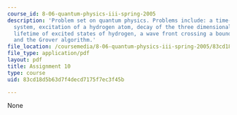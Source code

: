```yaml
---
course_id: 8-06-quantum-physics-iii-spring-2005
description: 'Problem set on quantum physics. Problems include: a time-dependent two-state
  system, excitation of a hydrogen atom, decay of the three dimensional harmonic oscillator,
  lifetime of excited states of hydrogen, a wave front crossing a bound particle,
  and the Grover algorithm.'
file_location: /coursemedia/8-06-quantum-physics-iii-spring-2005/83cd18d5b63d7f4decd7175f7ec3f45b_opt_prob_10.pdf
file_type: application/pdf
layout: pdf
title: Assignment 10
type: course
uid: 83cd18d5b63d7f4decd7175f7ec3f45b

---
```

None